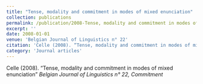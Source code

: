 ```yaml
---
title: "Tense, modality and commitment in modes of mixed enunciation"
collection: publications
permalink: /publication/2008-Tense, modality and commitment in modes of mixed enunciation
excerpt: ''
date: 2008-01-01
venue: 'Belgian Journal of Linguistics n° 22'
citation: 'Celle (2008). “Tense, modality and commitment in modes of mixed enunciation” <i>Belgian Journal of Linguistics n° 22, Commitment</i>'
category: 'Journal articles'
---
```

Celle (2008). “Tense, modality and commitment in modes of mixed enunciation” <i>Belgian Journal of Linguistics n° 22, Commitment</i>